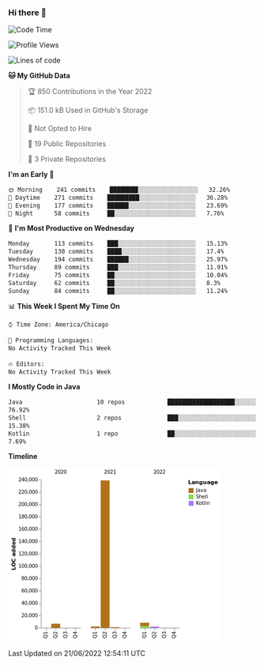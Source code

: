 ### Hi there 👋


<!--START_SECTION:waka-->
![Code Time](http://img.shields.io/badge/Code%20Time-0%20secs-blue)

![Profile Views](http://img.shields.io/badge/Profile%20Views-0-blue)

![Lines of code](https://img.shields.io/badge/From%20Hello%20World%20I%27ve%20Written-259%20Thousand%20lines%20of%20code-blue)

**🐱 My GitHub Data** 

> 🏆 850 Contributions in the Year 2022
 > 
> 📦 151.0 kB Used in GitHub's Storage 
 > 
> 🚫 Not Opted to Hire
 > 
> 📜 19 Public Repositories 
 > 
> 🔑 3 Private Repositories  
 > 
**I'm an Early 🐤** 

```text
🌞 Morning    241 commits    ████████░░░░░░░░░░░░░░░░░   32.26% 
🌆 Daytime    271 commits    █████████░░░░░░░░░░░░░░░░   36.28% 
🌃 Evening    177 commits    ██████░░░░░░░░░░░░░░░░░░░   23.69% 
🌙 Night      58 commits     ██░░░░░░░░░░░░░░░░░░░░░░░   7.76%

```
📅 **I'm Most Productive on Wednesday** 

```text
Monday       113 commits    ███░░░░░░░░░░░░░░░░░░░░░░   15.13% 
Tuesday      130 commits    ████░░░░░░░░░░░░░░░░░░░░░   17.4% 
Wednesday    194 commits    ██████░░░░░░░░░░░░░░░░░░░   25.97% 
Thursday     89 commits     ███░░░░░░░░░░░░░░░░░░░░░░   11.91% 
Friday       75 commits     ██░░░░░░░░░░░░░░░░░░░░░░░   10.04% 
Saturday     62 commits     ██░░░░░░░░░░░░░░░░░░░░░░░   8.3% 
Sunday       84 commits     ██░░░░░░░░░░░░░░░░░░░░░░░   11.24%

```


📊 **This Week I Spent My Time On** 

```text
⌚︎ Time Zone: America/Chicago

💬 Programming Languages: 
No Activity Tracked This Week

🔥 Editors: 
No Activity Tracked This Week

```

**I Mostly Code in Java** 

```text
Java                     10 repos            ███████████████████░░░░░░   76.92% 
Shell                    2 repos             ███░░░░░░░░░░░░░░░░░░░░░░   15.38% 
Kotlin                   1 repo              ██░░░░░░░░░░░░░░░░░░░░░░░   7.69%

```


**Timeline**

![Chart not found](https://raw.githubusercontent.com/powercasgamer/powercasgamer/master/charts/bar_graph.png) 


 Last Updated on 21/06/2022 12:54:11 UTC
<!--END_SECTION:waka-->
